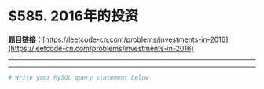 # $585. 2016年的投资

**题目链接：**[https://leetcode-cn.com/problems/investments-in-2016](https://leetcode-cn.com/problems/investments-in-2016)

---

<Cards card="leetcode_585_investments-in-2016"></Cards>

---

```sh
# Write your MySQL query statement below
```